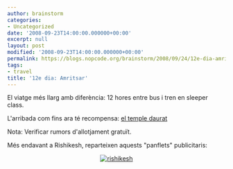 ```yaml
---
author: brainstorm
categories:
- Uncategorized
date: '2008-09-23T14:00:00.000000+00:00'
excerpt: null
layout: post
modified: '2008-09-23T14:00:00.000000+00:00'
permalink: https://blogs.nopcode.org/brainstorm/2008/09/24/12e-dia-amritsar/
tags:
- travel
title: '12e dia: Amritsar'
---
```


El viatge més llarg amb diferència: 12 hores entre bus i tren en sleeper class.

L'arribada com fins ara té recompensa: [el temple daurat][1]

Nota: Verificar rumors d'allotjament gratuït.

Més endavant a Rishikesh, reparteixen aquests "panflets" publicitaris:

<div class='flickr_photo'>
  <center>
    <a href="http://www.flickr.com/photos/rvalls/3244809034/" title="rishikesh" target="_blank" class="flickr-image aligncenter"><img src="http://farm4.static.flickr.com/3309/3244809034_c397955929_t.jpg" alt="rishikesh" class="" /></a>
  </center>
</div>

 [1]: http://en.wikipedia.org/wiki/Harmandir_Sahib